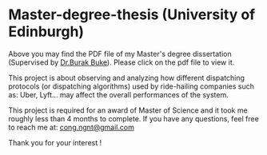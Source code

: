 # Master-degree-thesis (University of Edinburgh)
Above you may find the PDF file of my Master's degree dissertation (Supervised by [Dr.Burak Buke](https://www.maths.ed.ac.uk/~bbuke/bio/)). Please click on the pdf file to view it.

This project is about observing and analyzing how different dispatching protocols (or dispatching algorithms) used by ride-hailing companies such as: Uber, Lyft... may affect the overall performances of the system.

This project is required for an award of Master of Science and it took me roughly less than 4 months to complete. If you have any questions, feel free to reach me at: cong.ngnt@gmail.com

Thank you for your interest ! 
